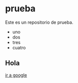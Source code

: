# prueba

Este es un repositorio de prueba.

- uno
- dos
- tres
- cuatro

## Hola

[ir a google](https://www.google.com)
